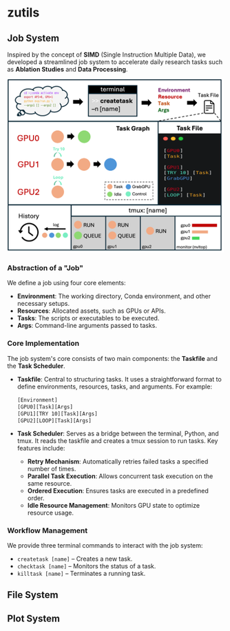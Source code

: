 # zutils

## Job System

Inspired by the concept of **SIMD** (Single Instruction Multiple Data), we developed a streamlined job system to accelerate daily research tasks such as **Ablation Studies** and **Data Processing**.

![Job System](pics/job_system.png)

### Abstraction of a "Job"

We define a job using four core elements:

- **Environment**: The working directory, Conda environment, and other necessary setups.
- **Resources**: Allocated assets, such as GPUs or APIs.
- **Tasks**: The scripts or executables to be executed.
- **Args**: Command-line arguments passed to tasks.

### Core Implementation

The job system's core consists of two main components: the **Taskfile** and the **Task Scheduler**.

- **Taskfile**: Central to structuring tasks. It uses a straightforward format to define environments, resources, tasks, and arguments. For example:
    ```
    [Environment]
    [GPU0][Task][Args]
    [GPU1][TRY 10][Task][Args]
    [GPU2][LOOP][Task][Args]
    ```

- **Task Scheduler**: Serves as a bridge between the terminal, Python, and tmux. It reads the taskfile and creates a tmux session to run tasks. Key features include:
  - **Retry Mechanism**: Automatically retries failed tasks a specified number of times.
  - **Parallel Task Execution**: Allows concurrent task execution on the same resource.
  - **Ordered Execution**: Ensures tasks are executed in a predefined order.
  - **Idle Resource Management**: Monitors GPU state to optimize resource usage.

### Workflow Management

We provide three terminal commands to interact with the job system:

- `createtask [name]` – Creates a new task.
- `checktask [name]` – Monitors the status of a task.
- `killtask [name]` – Terminates a running task.

## File System

## Plot System
